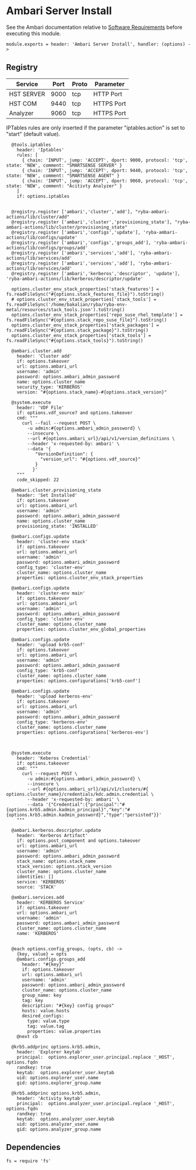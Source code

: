 
# Ambari Server Install

See the Ambari documentation relative to [Software Requirements][sr] before
executing this module.

    module.exports = header: 'Ambari Server Install', handler: (options) ->

## Registry

| Service    | Port  | Proto | Parameter       |
|------------|-------|-------|-----------------|
| HST SERVER | 9000  |  tcp  |  HTTP Port      |
| HST COM    | 9440  |  tcp  |  HTTPS Port     |
| Analyzer   | 9060  |  tcp  |  HTTPS Port     |

IPTables rules are only inserted if the parameter "iptables.action" is set to
"start" (default value).

      @tools.iptables
        header: 'Iptables'
        rules: [
          { chain: 'INPUT', jump: 'ACCEPT', dport: 9000, protocol: 'tcp', state: 'NEW', comment: "SMARTSENSE SERVER" }
          { chain: 'INPUT', jump: 'ACCEPT', dport: 9440, protocol: 'tcp', state: 'NEW', comment: "SMARTSENSE AGENT" }
          { chain: 'INPUT', jump: 'ACCEPT', dport: 9060, protocol: 'tcp', state: 'NEW', comment: "Acitivty Analyzer" }
        ]
        if: options.iptables


      @registry.register ['ambari','cluster','add'], "ryba-ambari-actions/lib/cluster/add"
      @registry.register ['ambari','cluster','provisioning_state'], "ryba-ambari-actions/lib/cluster/provisioning_state"
      @registry.register ['ambari','configs','update'], 'ryba-ambari-actions/lib/configs/update'
      @registry.register ['ambari','configs','groups_add'], 'ryba-ambari-actions/lib/configs/groups/add'
      @registry.register ['ambari','services','add'], 'ryba-ambari-actions/lib/services/add'
      @registry.register ['ambari','services','add'], 'ryba-ambari-actions/lib/services/add'
      @registry.register ['ambari','kerberos','descriptor', 'update'], 'ryba-ambari-actions/lib/kerberos/descriptor/update'

      options.cluster_env_stack_properties['stack_features'] = fs.readFileSync("#{options.stack_features_file}").toString()
      # options.cluster_env_stack_properties['stack_tools'] = fs.readFileSync('/home/bakalian/ryba/ryba-env-metal/resources/stack_tools.json').toString()
      options.cluster_env_stack_properties['repo_suse_rhel_template'] = fs.readFileSync("#{options.stack_repo_suse_file}").toString()
      options.cluster_env_stack_properties['stack_packages'] = fs.readFileSync("#{options.stack_package}").toString()
      options.cluster_env_stack_properties['stack_tools'] = fs.readFileSync("#{options.stack_tools}").toString()

      @ambari.cluster.add
        header: 'Cluster add'
        if: options.takeover
        url: options.ambari_url
        username: 'admin'
        password: options.ambari_admin_password
        name: options.cluster_name
        security_type: 'KERBEROS'
        version: "#{options.stack_name}-#{options.stack_version}"

      @system.execute
        header: 'VDF File'
        if: options.vdf_source? and options.takeover
        cmd: """
          curl --fail --request POST \
            -u admin:#{options.ambari_admin_password} \
            --insecure \
            --url #{options.ambari_url}/api/v1/version_definitions \
            --header 'x-requested-by: ambari' \
            --data '{
               "VersionDefinition": {
                 "version_url": "#{options.vdf_source}"
               }
              }'
        """
        code_skipped: 22

      @ambari.cluster.provisioning_state
        header: 'Set Installed'
        if: options.takeover
        url: options.ambari_url
        username: 'admin'
        password: options.ambari_admin_password
        name: options.cluster_name
        provisioning_state: 'INSTALLED'

      @ambari.configs.update
        header: 'cluster-env stack'
        if: options.takeover
        url: options.ambari_url
        username: 'admin'
        password: options.ambari_admin_password
        config_type: 'cluster-env'
        cluster_name: options.cluster_name
        properties: options.cluster_env_stack_properties

      @ambari.configs.update
        header: 'cluster-env main'
        if: options.takeover
        url: options.ambari_url
        username: 'admin'
        password: options.ambari_admin_password
        config_type: 'cluster-env'
        cluster_name: options.cluster_name
        properties: options.cluster_env_global_properties

      @ambari.configs.update
        header: 'upload krb5-conf'
        if: options.takeover
        url: options.ambari_url
        username: 'admin'
        password: options.ambari_admin_password
        config_type: 'krb5-conf'
        cluster_name: options.cluster_name
        properties: options.configurations['krb5-conf']

      @ambari.configs.update
        header: 'upload kerberos-env'
        if: options.takeover
        url: options.ambari_url
        username: 'admin'
        password: options.ambari_admin_password
        config_type: 'kerberos-env'
        cluster_name: options.cluster_name
        properties: options.configurations['kerberos-env']


      
      @system.execute
        header: 'Keberos Credential'
        if: options.takeover
        cmd: """
          curl --request POST \
            -u admin:#{options.ambari_admin_password} \
            --insecure \
            --url #{options.ambari_url}/api/v1/clusters/#{ options.cluster_name}/credentials/kdc.admin.credential \
            --header 'x-requested-by: ambari' \
            --data '{"Credential":{"principal":"#{options.krb5.admin.kadmin_principal}","key":"#{options.krb5.admin.kadmin_password}","type":"persisted"}}'
        """
      
      @ambari.kerberos.descriptor.update
        header: 'Kerberos Artifact'
        if: options.post_component and options.takeover
        url: options.ambari_url
        username: 'admin'
        password: options.ambari_admin_password
        stack_name: options.stack_name
        stack_version: options.stack_version
        cluster_name: options.cluster_name
        identities: []
        service: 'KERBEROS'
        source: 'STACK'
      
      @ambari.services.add
        header: 'KERBEROS Service'
        if: options.takeover
        url: options.ambari_url
        username: 'admin'
        password: options.ambari_admin_password
        cluster_name: options.cluster_name
        name: 'KERBEROS'

        
      @each options.config_groups, (opts, cb) ->
        {key, value} = opts
        @ambari.configs.groups_add
          header: "#{key}"
          if: options.takeover
          url: options.ambari_url
          username: 'admin'
          password: options.ambari_admin_password
          cluster_name: options.cluster_name
          group_name: key
          tag: key
          description: "#{key} config groups"
          hosts: value.hosts
          desired_configs: 
            type: value.type
            tag: value.tag
            properties: value.properties
        @next cb

      @krb5.addprinc options.krb5.admin,
        header: 'Explorer keytab'
        principal:  options.explorer_user.principal.replace '_HOST', options.fqdn
        randkey: true
        keytab:  options.explorer_user.keytab
        uid: options.explorer_user.name
        gid: options.explorer_group.name

      @krb5.addprinc options.krb5.admin,
        header: 'Activity keytab'
        principal:  options.analyzer_user.principal.replace '_HOST', options.fqdn
        randkey: true
        keytab:  options.analyzer_user.keytab
        uid: options.analyzer_user.name
        gid: options.analyzer_group.name

## Dependencies

    fs = require 'fs'

[sr]: http://docs.hortonworks.com/HDPDocuments/Ambari-2.2.2.0/bk_Installing_HDP_AMB/content/_meet_minimum_system_requirements.html
